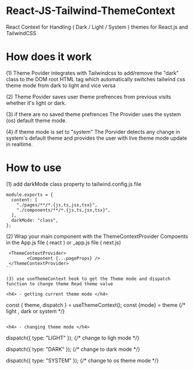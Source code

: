# React-JS-Tailwind-ThemeContext
React Context for Handling ( Dark / Light / System ) themes for React.js and TailwindCSS

<h1> How does it work </h1>

(1) Theme Povider integrates with Tailwindcss to add/remove the "dark" class to the DOM root HTML tag which automatically switches tailwind css theme mode from dark to light and vice versa

(2) Theme Povider saves user theme prefrences from previous visits whether it's light or dark. 

(3) if there are no saved theme prefrences The Provider uses the system (os) default theme mode.

(4) if theme mode is set to "system" The Porvider detects any change in system's default theme and provides the user with live theme mode update in realtime. 
 


<h1> How to use </h1>

(1) add darkMode class property to tailwind.config.js  file

```
module.exports = {
  content: [
    "./pages/**/*.{js,ts,jsx,tsx}",
    "./components/**/*.{js,ts,jsx,tsx}",
  ],
  darkMode: "class",
};

```

(2) Wrap your main component with the ThemeContextProvider Compoents in the App.js file ( react ) or _app.js file ( next.js) 

```
 <ThemeContextProvider>
        <Component {...pageProps} />
 </ThemeContextProvider>
``

(3) use useThemeContext hook to get the Theme mode and dispatch function to change theme Read theme value

<h4> - getting current theme mode </h4>

```
const { theme, dispatch } = useThemeContext();
const {mode} = theme
{/* light , dark or system  */}

```

<h4> - changing theme mode </h4>

```
  dispatch({ type: "LIGHT" }); {/* change to ligh mode  */}

  dispatch({ type: "DARK" });  {/* change to dark mode  */}

  dispatch({ type: "SYSTEM" }); {/* change to os theme mode  */}

```



